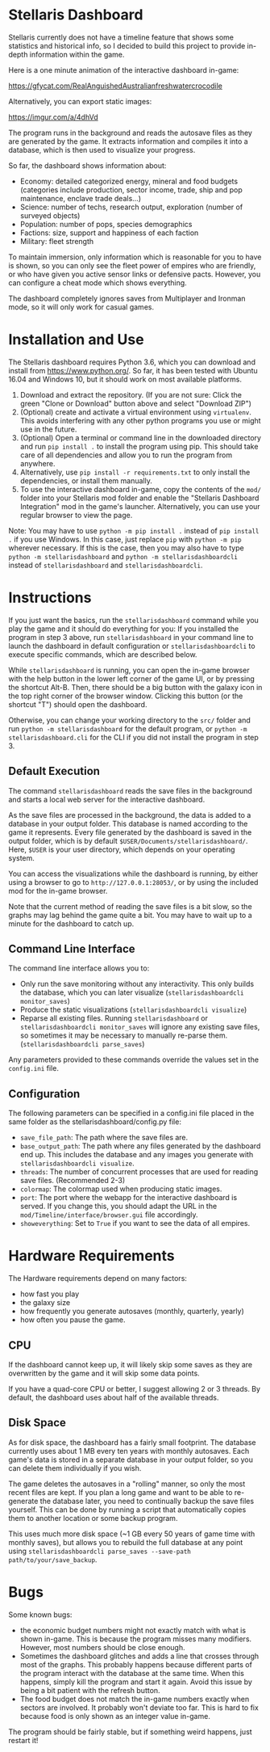 # Stellaris Dashboard

Stellaris currently does not have a timeline feature that shows some statistics and historical info, so I decided to build this project to provide in-depth information within the game.

Here is a one minute animation of the interactive dashboard in-game:

https://gfycat.com/RealAnguishedAustralianfreshwatercrocodile

Alternatively, you can export static images:

https://imgur.com/a/4dhVd

The program runs in the background and reads the autosave files as they are generated by the game. It extracts information and compiles it into a database, which is then used to visualize your progress.

So far, the dashboard shows information about:

  - Economy: detailed categorized energy, mineral and food budgets (categories include production, sector income, trade, ship and pop maintenance, enclave trade deals...)
  - Science: number of techs, research output, exploration (number of surveyed objects)
  - Population: number of pops, species demographics
  - Factions: size, support and happiness of each faction
  - Military: fleet strength

To maintain immersion, only information which is reasonable for you to have is shown, so you can only see the fleet power of empires who are friendly, or who have given you active sensor links or defensive pacts. 
However, you can configure a cheat mode which shows everything.

The dashboard completely ignores saves from Multiplayer and Ironman mode, so it will only work for casual games. 

# Installation and Use

The Stellaris dashboard requires Python 3.6, which you can download and install from https://www.python.org/.
So far, it has been tested with Ubuntu 16.04 and Windows 10, but it should work on most available platforms.

  1. Download and extract the repository. (If you are not sure: Click the green "Clone or Download" button above and select "Download ZIP")
  2. (Optional) create and activate a virtual environment using `virtualenv`. This avoids interfering with any other python programs you use or might use in the future.
  3. (Optional) Open a terminal or command line in the downloaded directory and run `pip install .` to install the program using pip. This should take care of all dependencies and allow you to run the program from anywhere. 
  4. Alternatively, use `pip install -r requirements.txt` to only install the dependencies, or install them manually. 
  5. To use the interactive dashboard in-game, copy the contents of the `mod/` folder into your Stellaris mod folder and enable the "Stellaris Dashboard Integration" mod in the game's launcher. Alternatively, you can use your regular browser to view the page.

Note: You may have to use `python -m pip install .` instead of `pip install .` if you use Windows. In this case, just replace `pip` with `python -m pip` wherever necessary.
If this is the case, then you may also have to type `python -m stellarisdashboard` and `python -m stellarisdashboardcli` instead of `stellarisdashboard` and `stellarisdashboardcli`.

# Instructions

If you just want the basics, run the `stellarisdashboard` command while you play the game and it should do everything for you: If you installed the program in step 3 above, run `stellarisdashboard` in your command line to launch the dashboard in default configuration or `stellarisdashboardcli` to execute specific commands, which are described below.

While `stellarisdashboard`  is running, you can open the in-game browser with the help button in the lower left corner of the game UI, 
or by pressing the shortcut Alt-B. Then, there should be a big button with the galaxy icon in the top right corner of the browser window. 
Clicking this button (or the shortcut "T") should open the dashboard.

Otherwise, you can change your working directory to the `src/` folder and run `python -m stellarisdashboard` for the default program, or `python -m stellarisdashboard.cli` for the CLI if you did not install the program in step 3.

## Default Execution
The command `stellarisdashboard` reads the save files in the background and starts a local web server for the interactive dashboard. 

As the save files are processed in the background, the data is added to a database in your output folder. This database is named according to the game it represents.
Every file generated by the dashboard is saved in the output folder, which is by default `$USER/Documents/stellarisdashboard/`. Here, `$USER` is your user directory, which depends on your operating system.

You can access the visualizations while the dashboard is running, by either using a browser to go to `http://127.0.0.1:28053/`, or by using the included mod for the in-game browser. 

Note that the current method of reading the save files is a bit slow, so the graphs may lag behind the game quite a bit. You may have to wait up to a minute for the dashboard to catch up.

## Command Line Interface

The command line interface allows you to:

  - Only run the save monitoring without any interactivity. This only builds the database, which you can later visualize (`stellarisdashboardcli monitor_saves`)
  - Produce the static visualizations (`stellarisdashboardcli visualize`)
  - Reparse all existing files. Running `stellarisdashboard` or `stellarisdashboardcli monitor_saves` will ignore any existing save files,
  so sometimes it may be necessary to manually re-parse them. (`stellarisdashboardcli parse_saves`)

Any parameters provided to these commands override the values set in the `config.ini` file.

## Configuration

The following parameters can be specified in a config.ini file placed in the same folder as the stellarisdashboard/config.py file:

  - `save_file_path`: The path where the save files are.
  - `base_output_path`: The path where any files generated by the dashboard end up. This includes the database and any images you generate with `stellarisdashboardcli visualize`.
  - `threads`: The number of concurrent processes that are used for reading save files. (Recommended 2-3)
  - `colormap`: The colormap used when producing static images.
  - `port`:  The port where the webapp for the interactive dashboard is served. If you change this, you should adapt the URL in the 
  `mod/Timeline/interface/browser.gui` file accordingly.
  - `showeverything`: Set to `True` if you want to see the data of all empires.

# Hardware Requirements

The Hardware requirements depend on many factors:

  - how fast you play
  - the galaxy size
  - how frequently you generate autosaves (monthly, quarterly, yearly)
  - how often you pause the game. 

## CPU
If the dashboard cannot keep up, it will likely skip some saves as they are overwritten by the game and it will skip some data points.

If you have a quad-core CPU or better, I suggest allowing 2 or 3 threads. By default, the dashboard uses about half of the available threads.

## Disk Space
As for disk space, the dashboard has a fairly small footprint. The database currently uses about 1 MB every ten years with monthly autosaves.
Each game's data is stored in a separate database in your output folder, so you can delete them individually if you wish. 

The game deletes the autosaves in a "rolling" manner, so only the most recent files are kept. If you plan a long game 
and want to be able to re-generate the database later, you need to continually backup the save files yourself. This can be done by
running a script that automatically copies them to another location or some backup program.

This uses much more disk space (~1 GB every 50 years of game time with monthly saves), but allows you to rebuild the full database at any point using 
`stellarisdashboardcli parse_saves --save-path path/to/your/save_backup`. 

# Bugs

Some known bugs:

  - the economic budget numbers might not exactly match with what is shown in-game. This is because the program misses many modifiers. However, most numbers should be close enough.
  - Sometimes the dashboard glitches and adds a line that crosses through most of the graphs. 
    This probably happens because different parts of the program interact with the database at the same time.
    When this happens, simply kill the program and start it again. Avoid this issue by being a bit patient with the refresh button.
  - The food budget does not match the in-game numbers exactly when sectors are involved. It probably won't deviate too far. This is hard to fix because food is only shown as an integer value in-game.

The program should be fairly stable, but if something weird happens, just restart it!
